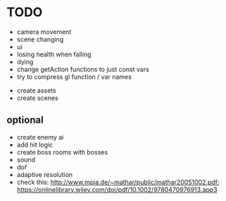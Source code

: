 # TODO

- camera movement
- scene changing
- ui
- losing health when falling
- dying
- change getAction functions to just const vars
- try to compress gl function / var names

* create assets
* create scenes

## optional

- create enemy ai
- add hit logic
- create boss rooms with bosses
- sound
- dof
- adaptive resolution
- check this: http://www.mpia.de/~mathar/public/mathar20051002.pdf; https://onlinelibrary.wiley.com/doi/pdf/10.1002/9780470976913.app3
